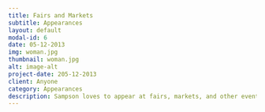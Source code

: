 ```yaml
---
title: Fairs and Markets
subtitle: Appearances
layout: default
modal-id: 6
date: 05-12-2013
img: woman.jpg
thumbnail: woman.jpg
alt: image-alt
project-date: 205-12-2013
client: Anyone
category: Appearances
description: Sampson loves to appear at fairs, markets, and other events. He always attracts crowds and keeps people coming back week after week.
---
```

